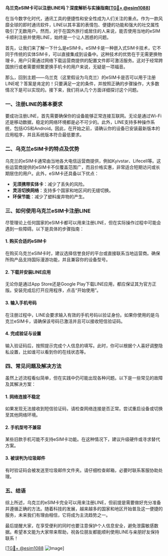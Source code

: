 **乌兰克eSIM卡可以注册LINE吗？深度解析与实操指南[[TG💪+ @esim1088](https://t.me/s/esim1088)]**

在当今数字化时代，通讯工具的便捷性和安全性成为人们关注的重点。作为一款风靡全球的即时通讯软件，LINE以其丰富的表情包、便捷的功能和强大的社交属性吸引了无数用户。然而，对于在国外旅行或居住的人来说，能否使用当地的eSIM卡顺利注册并使用LINE，始终是一个让人困惑的问题。

首先，让我们来了解一下什么是eSIM卡。eSIM卡是一种嵌入式SIM卡技术，它不同于传统的实体SIM卡，可以直接集成到设备中。这种技术的优势在于无需更换物理卡，用户只需通过网络下载运营商提供的配置文件即可激活服务。这对于经常跨国旅行或者需要频繁更换手机卡的用户来说，无疑是一项福音。

那么，回到主题——乌兰克（这里假设为乌克兰）的eSIM卡是否可以用于注册LINE呢？答案是肯定的！只要满足一定的条件，并按照正确的步骤操作，大多数情况下是可以实现的。接下来，我们将从几个方面详细探讨这个问题。

### **一、注册LINE的基本要求**
要成功注册LINE，首先需要确保你的设备能够正常连接互联网。无论是通过Wi-Fi还是移动数据，稳定的网络环境都是必不可少的。此外，LINE支持多种操作系统，包括iOS和Android。因此，在开始之前，请确认你的设备已安装最新版本的应用程序，并且系统版本符合最低要求。

### **二、乌克兰eSIM卡的特点及优势**
乌克兰的eSIM卡通常由当地各大电信运营商提供，例如Kyivstar、Lifecell等。这些运营商提供的eSIM卡不仅覆盖范围广，而且价格实惠，非常适合短期访问或长期居住的用户。此外，eSIM卡还具备以下优点：
- **无须携带实体卡**：减少了丢失的风险。
- **灵活切换网络**：支持多个国家和地区间的无缝切换。
- **环保节能**：减少了塑料废弃物的产生。

### **三、如何使用乌克兰eSIM卡注册LINE**
尽管理论上任何国家的eSIM卡都可以用来注册LINE，但在实际操作过程中可能会遇到一些障碍。以下是具体的步骤指南：

#### **1. 购买合适的eSIM卡**
在购买乌克兰eSIM卡时，建议选择信誉良好的平台或直接联系当地运营商。确保所购产品支持国际漫游功能，并且兼容你的设备型号。

#### **2. 下载并安装LINE应用**
无论你是通过App Store还是Google Play下载LINE应用，都应保证其为官方正版。安装完成后打开应用程序，点击“开始使用”。

#### **3. 输入手机号码**
在注册过程中，LINE会要求输入有效的手机号码以验证身份。如果你使用的是乌克兰eSIM卡，请确保该号码已激活并且可以接收短信验证码。

#### **4. 完成验证与设置**
输入验证码后，按照提示完成个人信息的填写。此时，你可以根据个人喜好调整隐私设置，比如谁可以看到你的在线状态等。

### **四、常见问题及解决方法**
虽然上述流程看似简单，但在实践中仍可能出现各种问题。以下是一些常见的故障及其解决方案：

#### **1. 网络连接不稳定**
如果发现无法接收到短信验证码，请检查网络连接是否正常。尝试重启设备或切换至其他网络环境。

#### **2. 手机型号不兼容**
某些旧款手机可能不支持eSIM卡功能。在这种情况下，建议升级硬件或寻求替代方案。

#### **3. 被误判为垃圾邮件**
有时验证码会被发送至垃圾邮件文件夹。请仔细检查邮箱，必要时联系客服协助处理。

### **五、结语**
综上所述，乌克兰的eSIM卡完全可以用来注册LINE，但前提是需要做好充分准备并遵循正确的方法。随着科技的发展，越来越多的国家和地区开始普及这一便捷的服务，未来我们有理由相信，它将成为主流趋势之一。

最后提醒大家，在享受便利的同时也要注意保护个人信息安全，避免泄露敏感数据。希望本文能为大家带来帮助，祝各位朋友都能顺利使用LINE与亲朋好友保持联系！

[[TG💪+ @esim1088](https://t.me/s/esim1088) ![Image](https://i.postimg.cc/4NQfJmqS/Snipaste-2025-05-13-00-14-12.png)]